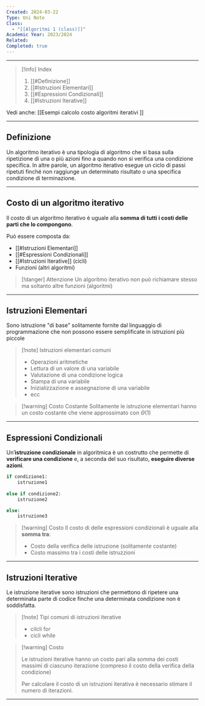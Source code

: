 ```yaml
---
Created: 2024-03-22
Type: Uni Note
Class:
  - "[[Algoritmi 1 (class)]]"
Academic Year: 2023/2024
Related: 
Completed: true
---
```

---

>[!info] Index
>1. [[#Definizione]]
>2. [[#Istruzioni Elementari]]
>3. [[#Espressioni Condizionali]]
>4. [[#Istruzioni Iterative]]

Vedi anche: [[Esempi calcolo costo algoritmi iterativi ]]

---
## Definizione 

Un algoritmo iterativo è una tipologia di algoritmo che si basa sulla ripetizione di una o più azioni fino a quando non si verifica una condizione specifica. In altre parole, un algoritmo iterativo esegue un ciclo di passi ripetuti finché non raggiunge un determinato risultato o una specifica condizione di terminazione.

---
## Costo di un algoritmo iterativo

Il costo di un algoritmo iterativo è uguale alla **somma di tutti i costi delle parti che lo compongono**.

Può essere composta da:
- [[#Istruzioni Elementari]]
- [[#Espressioni Condizionali]]
- [[#Istruzioni Iterative]] (cicli)
- Funzioni (altri algoritmi) 

>[!danger] Attenzione
>Un algoritmo iterativo non può richiamare stesso ma soltanto altre funzioni (algoritmi)

---
## Istruzioni Elementari

Sono istruzione "di base" solitamente fornite dal linguaggio di programmazione che non possono essere semplificate in istruzioni più piccole

>[!note] Istruzioni elementari comuni
>- Operazioni aritmetiche
>- Lettura di un valore di una variabile
>- Valutazione di una condizione logica
>- Stampa di una variabile
>- Inizializzazione e assegnazione di una variabile
>- ecc

>[!warning] Costo Costante
>Solitamente le istruzione elementari hanno un costo costante che viene approssimato con $\Theta(1)$

---
## Espressioni Condizionali

Un’**istruzione condizionale** in algoritmica è un costrutto che permette di **verificare una condizione** e, a seconda del suo risultato, **eseguire diverse azioni**.

```python
if condizione1:
	istruzione1
	
else if condizione2:
	istruzione2

else:
	istruzione3
```

>[!warning] Costo 
>Il costo di delle espressioni condizionali è uguale alla **somma tra**:
>- Costo della verifica delle istruzione (solitamente costante)
>- Costo massimo tra i costi delle istruzzioni

---
## Istruzioni Iterative

Le istruzione iterative sono istruzioni che permettono di ripetere una determinata parte di codice finche una determinata condizione non è soddisfatta.

>[!note] Tipi comuni di istruzioni iterative
>- cilcli for
>- cicli while

>[!warning] Costo
>
>Le istruzioni iterative hanno un costo pari alla somma dei costi massimi di ciascuno iterazione (compreso il costo della verifica della condizione)
>
>Per calcolare il costo di un istruzioni iterativa è necessario stimare il numero di iterazioni.

---

